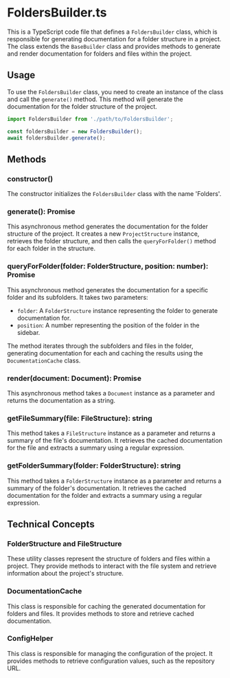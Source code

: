 # FoldersBuilder.ts

This is a TypeScript code file that defines a `FoldersBuilder` class, which is responsible for generating documentation for a folder structure in a project. The class extends the `BaseBuilder` class and provides methods to generate and render documentation for folders and files within the project.

## Usage

To use the `FoldersBuilder` class, you need to create an instance of the class and call the `generate()` method. This method will generate the documentation for the folder structure of the project.

```typescript
import FoldersBuilder from './path/to/FoldersBuilder';

const foldersBuilder = new FoldersBuilder();
await foldersBuilder.generate();
```

## Methods

### constructor()

The constructor initializes the `FoldersBuilder` class with the name 'Folders'.

### generate(): Promise<void>

This asynchronous method generates the documentation for the folder structure of the project. It creates a new `ProjectStructure` instance, retrieves the folder structure, and then calls the `queryForFolder()` method for each folder in the structure.

### queryForFolder(folder: FolderStructure, position: number): Promise<void>

This asynchronous method generates the documentation for a specific folder and its subfolders. It takes two parameters:

- `folder`: A `FolderStructure` instance representing the folder to generate documentation for.
- `position`: A number representing the position of the folder in the sidebar.

The method iterates through the subfolders and files in the folder, generating documentation for each and caching the results using the `DocumentationCache` class.

### render(document: Document): Promise<string>

This asynchronous method takes a `Document` instance as a parameter and returns the documentation as a string.

### getFileSummary(file: FileStructure): string

This method takes a `FileStructure` instance as a parameter and returns a summary of the file's documentation. It retrieves the cached documentation for the file and extracts a summary using a regular expression.

### getFolderSummary(folder: FolderStructure): string

This method takes a `FolderStructure` instance as a parameter and returns a summary of the folder's documentation. It retrieves the cached documentation for the folder and extracts a summary using a regular expression.

## Technical Concepts

### FolderStructure and FileStructure

These utility classes represent the structure of folders and files within a project. They provide methods to interact with the file system and retrieve information about the project's structure.

### DocumentationCache

This class is responsible for caching the generated documentation for folders and files. It provides methods to store and retrieve cached documentation.

### ConfigHelper

This class is responsible for managing the configuration of the project. It provides methods to retrieve configuration values, such as the repository URL.